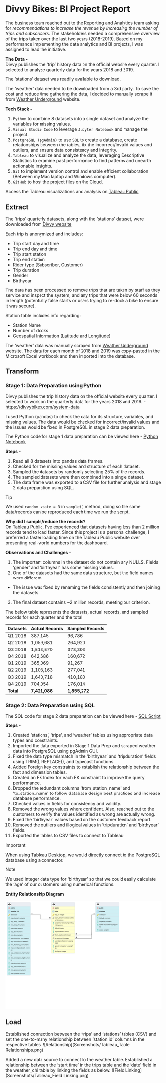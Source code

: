 # Divvy Bikes: BI Project Report
The business team reached out to the Reporting and Analytics team asking for *recommendations to increase the revenue by increasing the number of trips and subscribers*. The stakeholders needed a comprehensive overview of the trips taken over the last two years (2018-2019). Based on my performance implementing the data analytics and BI projects, I was assigned to lead the initiative.

**The Data -** \
Divvy publishes the ‘trip’ history data on the official website every quarter. I selected to analyze quarterly data for the years 2018 and 2019.

The ‘stations’ dataset was readily available to download.

The ‘weather’ data needed to be downloaded from a 3rd party. To save the cost and reduce time gathering the data, I decided to manually scrape it from [Weather Underground](https://www.wunderground.com/history/monthly/us/il/chicago/KMDW) website.

**Tech Stack -**
1. `Python` to combine 8 datasets into a single dataset and analyze the variables for missing values.
2. `Visual Studio Code` to leverage `Jupyter Notebook` and manage the project.
3. `PostgreSQL (pgAdmin)` to use `SQL` to create a database, create relationships between the tables, fix the incorrect/invalid values and outliers, and ensure data consistency and integrity.
4. `Tableau` to visualize and analyze the data, leveraging Descriptive Statistics to examine past performance to find patterns and unearth actionable insights.
5. `Git` to implement version control and enable efficient collaboration (Between my Mac laptop and Windows computer).
6. `GitHub` to host the project files on the Cloud.

Access the Tableau visualizations and analysis on [Tableau Public](https://public.tableau.com/app/profile/himanshu.jagtap/viz/DivvyExecutiveDashboard_17111650001190/DivvyAnalysis)

## Extract

The ‘trips’ quarterly datasets, along with the ‘stations’ dataset, were downloaded from [Divvy website](https://divvybikes.com/system-data)

Each trip is anonymized and includes:
- Trip start day and time
- Trip end day and time
- Trip start station
- Trip end station
- Rider type (Subscriber, Customer)
- Trip duration
- Gender
- Birthyear

The data has been processed to remove trips that are taken by staff as they service and inspect the system; and any trips that were below 60 seconds in length (potentially false starts or users trying to re-dock a bike to ensure it was secure).

Station table includes info regarding:
- Station Name
- Number of docks
- Geospatial Information (Latitude and Longitude)

The ‘weather’ data was manually scraped from [Weather Underground](https://www.wunderground.com/history/monthly/us/il/chicago/KMDW) website.
The data for each month of 2018 and 2019 was copy-pasted in the Microsoft Excel workbook and then imported into the database.

## Transform
### Stage 1: Data Preparation using Python

Divvy publishes the trip history data on the official website every quarter. I selected to work on the quarterly data for the years 2018 and 2019. - https://divvybikes.com/system-data

I used Python (pandas) to check the data for its structure, variables, and missing values. The data would be checked for incorrect/invalid values and the issues would be fixed in PostgreSQL in stage 2 data preparation.

The Python code for stage 1 data preparation can be viewed here - [Python Notebook](Data_Prep.ipynb)

**Steps -** 
1. Read all 8 datasets into pandas data frames.
2. Checked for the missing values and structure of each dataset.
3. Sampled the datasets by randomly selecting 25% of the records.
4. The sampled datasets were then combined into a single dataset.
5. The data frame was exported to a CSV file for further analysis and stage 2 data preparation using SQL.

> [!TIP]
> We used `random state = 3` in `sample()` method, doing so the same data/records can be reproduced each time we run the script.

**Why did I sample/reduce the records?** \
On Tableau Public, I’ve experienced that datasets having less than 2 million records tend to load faster. Since this project is a personal challenge, I preferred a faster loading time on the Tableau Public website over presenting real-world numbers for the dashboard.

**Observations and Challenges -**
1. The important columns in the dataset do not contain any NULLS. Fields ‘gender’ and ‘birthyear’ has some missing values.
2. One of the datasets had the same data structure, but the field names were different.
  - The issue was fixed by renaming the fields consistently and then joining the datasets.
3. The final dataset contains ~2 million records, meeting our criterion.

The below table represents the datasets, actual records, and sampled records for each quarter and the total.

| Datasets | Actual Records | Sampled Records |
|----------|----------------|-----------------|
| Q1 2018  | 387,145        | 96,786          |
| Q2 2018  | 1,059,681      | 264,920         |
| Q3 2018  | 1,513,570      | 378,393         |
| Q4 2018  | 642,686        | 160,672         |
| Q1 2019  | 365,069        | 91,267          |
| Q2 2019  | 1,108,163      | 277,041         |
| Q3 2019  | 1,640,718      | 410,180         |
| Q4 2019  | 704,054        | 176,014         |
| **Total**    | **7,421,086**      | **1,855,272**       |


### Stage 2: Data Preparation using SQL

The SQL code for stage 2 data preparation can be viewed here - [SQL Script](Database_Define_Clean_Transform.sql)

**Steps -** 
1. Created ‘stations’, ‘trips’, and ‘weather’ tables using appropriate data types and constraints.
2. Imported the data exported in Stage 1 Data Prep and scraped weather data into PostgreSQL using pgAdmin GUI.
3. Fixed the data type mismatch in the ‘birthyear’ and ‘tripduration’ fields using TRIM(), REPLACE(), and typecast functions.
4. Added Foreign key constraints to establish the relationship between the fact and dimension tables.
5. Created an FK Index for each FK constraint to improve the query performance.
6. Dropped the redundant columns 'from_station_name' and 'to_station_name' to follow database design best practices and increase database performance.
7. Checked values in fields for consistency and validity.
8. Removed the wrong values where confident. Also, reached out to the customers to verify the values identified as wrong are actually wrong.
9. Fixed the ‘birthyear’ values based on the customer feedback report.
10. Removed the outliers and illogical values in ‘tripduration’ and ‘birthyear’ fields.
11. Exported the tables to CSV files to connect to Tableau.

> [!IMPORTANT]
> When using Tableau Desktop, we would directly connect to the PostgreSQL database using a connector.

> [!NOTE]
> We used integer data type for ‘birthyear’ so that we could easily calculate the ‘age’ of our customers using numerical functions.

**Entity Relationship Diagram**

![ERD](Screenshots/ERD.png)

## Load

Established connection between the ‘trips’ and ‘stations’ tables (CSV) and set the one-to-many relationship between ‘station id’ columns in the respective tables.
![Relationship](Screenshots/Tableau_Table Relationships.png)

Added a new data source to connect to the weather table. Established a relationship between the ‘start time’ in the trips table and the ‘date’ field in the weather_chi table by linking the fields as below.
![Field Linking](Screenshots/Tableau_Field Linking.png)


